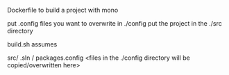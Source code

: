 Dockerfile to build a project with mono

put .config files you want to overwrite in ./config
put the project in the ./src directory

build.sh assumes

src/
  <name>.sln
  <name>/
    packages.config
    <files in the ./config directory will be copied/overwritten here>
